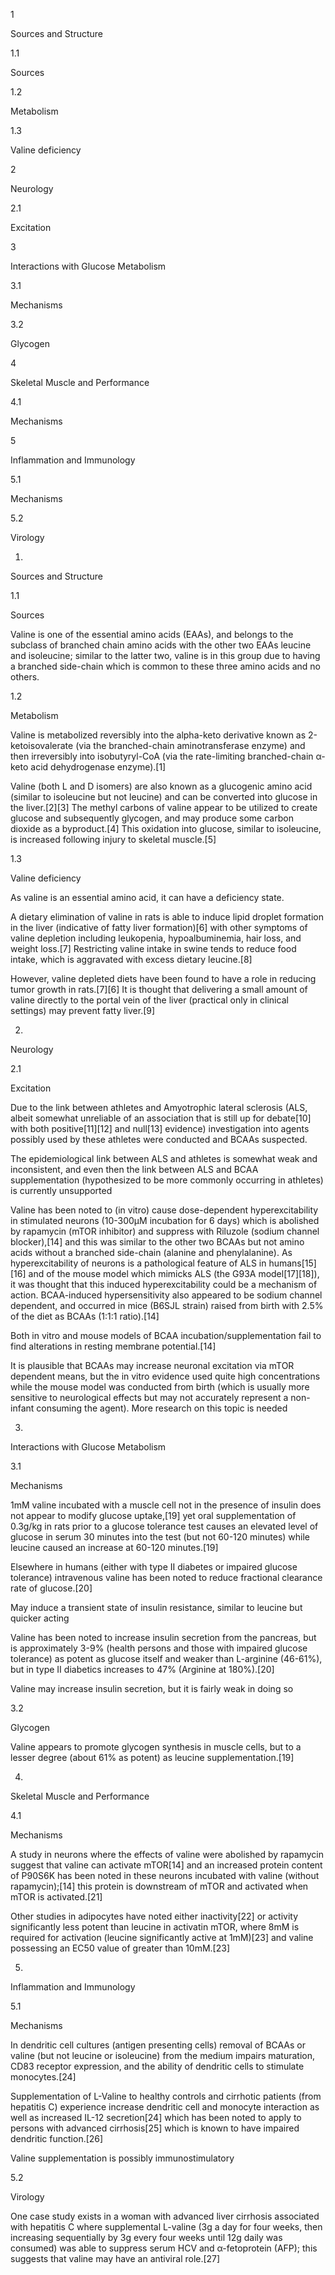 1

Sources and Structure

1.1

Sources

1.2

Metabolism

1.3

Valine deficiency

2

Neurology

2.1

Excitation

3

Interactions with Glucose Metabolism

3.1

Mechanisms

3.2

Glycogen

4

Skeletal Muscle and Performance

4.1

Mechanisms

5

Inflammation and Immunology

5.1

Mechanisms

5.2

Virology

1.

Sources and Structure

1.1

Sources

Valine is one of the essential amino acids (EAAs), and belongs to the subclass of branched chain amino acids with the other two EAAs leucine and isoleucine; similar to the latter two, valine is in this group due to having a branched side-chain which is common to these three amino acids and no others.

1.2

Metabolism

Valine is metabolized reversibly into the alpha-keto derivative known as 2-ketoisovalerate (via the branched-chain aminotransferase enzyme) and then irreversibly into isobutyryl-CoA (via the rate-limiting branched-chain α-keto acid dehydrogenase enzyme).[1]

Valine (both L and D isomers) are also known as a glucogenic amino acid (similar to isoleucine but not leucine) and can be converted into glucose in the liver.[2][3] The methyl carbons of valine appear to be utilized to create glucose and subsequently glycogen, and may produce some carbon dioxide as a byproduct.[4] This oxidation into glucose, similar to isoleucine, is increased following injury to skeletal muscle.[5]

1.3

Valine deficiency

As valine is an essential amino acid, it can have a deficiency state.

A dietary elimination of valine in rats is able to induce lipid droplet formation in the liver (indicative of fatty liver formation)[6] with other symptoms of valine depletion including leukopenia, hypoalbuminemia, hair loss, and weight loss.[7] Restricting valine intake in swine tends to reduce food intake, which is aggravated with excess dietary leucine.[8]

However, valine depleted diets have been found to have a role in reducing tumor growth in rats.[7][6] It is thought that delivering a small amount of valine directly to the portal vein of the liver (practical only in clinical settings) may prevent fatty liver.[9]

2.

Neurology

2.1

Excitation

Due to the link between athletes and Amyotrophic lateral sclerosis (ALS, albeit somewhat unreliable of an association that is still up for debate[10] with both positive[11][12] and null[13] evidence) investigation into agents possibly used by these athletes were conducted and BCAAs suspected.

The epidemiological link between ALS and athletes is somewhat weak and inconsistent, and even then the link between ALS and BCAA supplementation (hypothesized to be more commonly occurring in athletes) is currently unsupported

Valine has been noted to (in vitro) cause dose-dependent hyperexcitability in stimulated neurons (10-300μM incubation for 6 days) which is abolished by rapamycin (mTOR inhibitor) and suppress with Riluzole (sodium channel blocker),[14] and this was similar to the other two BCAAs but not amino acids without a branched side-chain (alanine and phenylalanine). As hyperexcitability of neurons is a pathological feature of ALS in humans[15][16] and of the mouse model which mimicks ALS (the G93A model[17][18]), it was thought that this induced hyperexcitability could be a mechanism of action. BCAA-induced hypersensitivity also appeared to be sodium channel dependent, and occurred in mice (B6SJL strain) raised from birth with 2.5% of the diet as BCAAs (1:1:1 ratio).[14]

Both in vitro and mouse models of BCAA incubation/supplementation fail to find alterations in resting membrane potential.[14]

It is plausible that BCAAs may increase neuronal excitation via mTOR dependent means, but the in vitro evidence used quite high concentrations while the mouse model was conducted from birth (which is usually more sensitive to neurological effects but may not accurately represent a non-infant consuming the agent). More research on this topic is needed

3.

Interactions with Glucose Metabolism

3.1

Mechanisms

1mM valine incubated with a muscle cell not in the presence of insulin does not appear to modify glucose uptake,[19] yet oral supplementation of 0.3g/kg in rats prior to a glucose tolerance test causes an elevated level of glucose in serum 30 minutes into the test (but not 60-120 minutes) while leucine caused an increase at 60-120 minutes.[19]

Elsewhere in humans (either with type II diabetes or impaired glucose tolerance) intravenous valine has been noted to reduce fractional clearance rate of glucose.[20]

May induce a transient state of insulin resistance, similar to leucine but quicker acting

Valine has been noted to increase insulin secretion from the pancreas, but is approximately 3-9% (health persons and those with impaired glucose tolerance) as potent as glucose itself and weaker than L-arginine (46-61%), but in type II diabetics increases to 47% (Arginine at 180%).[20]

Valine may increase insulin secretion, but it is fairly weak in doing so

3.2

Glycogen

Valine appears to promote glycogen synthesis in muscle cells, but to a lesser degree (about 61% as potent) as leucine supplementation.[19]

4.

Skeletal Muscle and Performance

4.1

Mechanisms

A study in neurons where the effects of valine were abolished by rapamycin suggest that valine can activate mTOR[14] and an increased protein content of P90S6K has been noted in these neurons incubated with valine (without rapamycin);[14] this protein is downstream of mTOR and activated when mTOR is activated.[21] 

Other studies in adipocytes have noted either inactivity[22] or activity significantly less potent than leucine in activatin mTOR, where 8mM is required for activation (leucine significantly active at 1mM)[23] and valine possessing an EC50 value of greater than 10mM.[23]

5.

Inflammation and Immunology

5.1

Mechanisms

In dendritic cell cultures (antigen presenting cells) removal of BCAAs or valine (but not leucine or isoleucine) from the medium impairs maturation, CD83 receptor expression, and the ability of dendritic cells to stimulate monocytes.[24] 

Supplementation of L-Valine to healthy controls and cirrhotic patients (from hepatitis C) experience increase dendritic cell and monocyte interaction as well as increased IL-12 secretion[24] which has been noted to apply to persons with advanced cirrhosis[25] which is known to have impaired dendritic function.[26]

Valine supplementation is possibly immunostimulatory

5.2

Virology

One case study exists in a woman with advanced liver cirrhosis associated with hepatitis C where supplemental L-valine (3g a day for four weeks, then increasing sequentially by 3g every four weeks until 12g daily was consumed) was able to suppress serum HCV and α-fetoprotein (AFP); this suggests that valine may have an antiviral role.[27]

